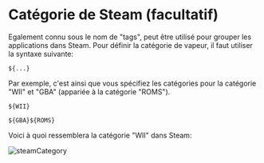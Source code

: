 # Catégorie de Steam (facultatif)

Egalement connu sous le nom de "tags", peut être utilisé pour grouper les applications dans Steam. Pour définir la catégorie de vapeur, il faut utiliser la syntaxe suivante:
```
${...}
```
Par exemple, c'est ainsi que vous spécifiez les catégories pour la catégorie "WII" et "GBA" (appariée à la catégorie "ROMS").
```
${WII}
```
```
${GBA}${ROMS}
```
Voici à quoi ressemblera la catégorie "WII" dans Steam:

![steamCategory](../../../images/category-example.png)
